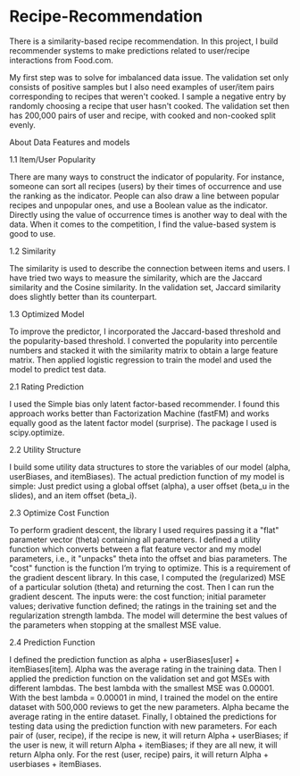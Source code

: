 # Recipe-Recommendation
There is a similarity-based recipe recommendation. 
In this project, I build recommender systems to make predictions related to user/recipe interactions from Food.com.

My first step was to solve for imbalanced data issue. The validation set only consists of positive samples but I also need examples of user/item pairs corresponding to recipes that weren't cooked. I sample a negative entry by randomly choosing a recipe that user hasn't cooked. The validation set then has 200,000 pairs of user and recipe, with cooked and non-cooked split evenly.

About Data Features and models

1.1 Item/User Popularity 

There are many ways to construct the indicator of popularity. For instance, someone can sort all recipes (users) by their times of occurrence and use the ranking as the indicator. People can also draw a line between popular recipes and unpopular ones, and use a Boolean value as the indicator. Directly using the value of occurrence times is another way to deal with the data. When it comes to the competition, I find the value-based system is good to use.

1.2 Similarity

The similarity is used to describe the connection between items and users. I have tried two ways to measure the similarity, which are the Jaccard similarity and the Cosine similarity. In the validation set, Jaccard similarity does slightly better than its counterpart.

1.3 Optimized Model

To improve the predictor, I incorporated the Jaccard-based threshold and the popularity-based threshold. I converted the popularity into percentile numbers and stacked it with the similarity matrix to obtain a large feature matrix. Then applied logistic regression to train the model and used the model to predict test data.

2.1 Rating Prediction

I used the Simple bias only latent factor-based recommender. I found this approach works better than Factorization Machine (fastFM) and works equally good as the latent factor model (surprise). The package I used is scipy.optimize.

2.2 Utility Structure

I build some utility data structures to store the variables of our model (alpha, userBiases, and itemBiases). The actual prediction function of my model is simple: Just predict using a global offset (alpha), a user offset (beta_u in the slides), and an item offset (beta_i).

2.3 Optimize Cost Function

To perform gradient descent, the library I used requires passing it a "flat" parameter vector (theta) containing all parameters. I defined a utility function which converts between a flat feature vector and my model parameters, i.e., it "unpacks" theta into the offset and bias parameters.
The "cost" function is the function I’m trying to optimize. This is a requirement of the gradient descent library. In this case, I computed the (regularized) MSE of a particular solution (theta) and returning the cost.
Then I can run the gradient descent. The inputs were: the cost function; initial parameter values; derivative function defined; the ratings in the training set and the regularization strength lambda. The model will determine the best values of the parameters when stopping at the smallest MSE value.

2.4 Prediction Function

I defined the prediction function as alpha + userBiases[user] + itemBiases[item]. Alpha was the average rating in the training data. Then I applied the prediction function on the validation set and got MSEs with different lambdas. The best lambda with the smallest MSE was 0.00001.
With the best lambda = 0.00001 in mind, I trained the model on the entire dataset with 500,000 reviews to get the new parameters. Alpha became the average rating in the entire dataset.
Finally, I obtained the predictions for testing data using the prediction function with new parameters. For each pair of (user, recipe), if the recipe is new, it will return Alpha + userBiases; if the user is new, it will return Alpha + itemBiases; if they are all new, it will return Alpha only. For the rest (user, recipe) pairs, it will return Alpha + userbiases + itemBiases.
